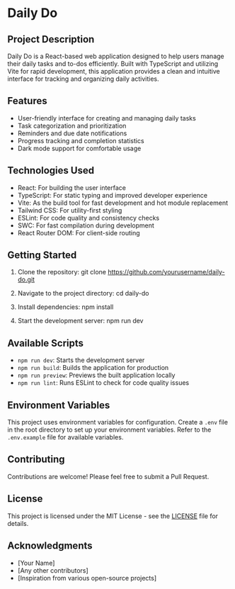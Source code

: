 # Daily Do

## Project Description

Daily Do is a React-based web application designed to help users manage their daily tasks and to-dos efficiently. Built with TypeScript and utilizing Vite for rapid development, this application provides a clean and intuitive interface for tracking and organizing daily activities.

## Features

- User-friendly interface for creating and managing daily tasks
- Task categorization and prioritization
- Reminders and due date notifications
- Progress tracking and completion statistics
- Dark mode support for comfortable usage

## Technologies Used

- React: For building the user interface
- TypeScript: For static typing and improved developer experience
- Vite: As the build tool for fast development and hot module replacement
- Tailwind CSS: For utility-first styling
- ESLint: For code quality and consistency checks
- SWC: For fast compilation during development
- React Router DOM: For client-side routing

## Getting Started

1. Clone the repository:
   git clone https://github.com/yourusername/daily-do.git

2. Navigate to the project directory:
   cd daily-do

3. Install dependencies:
   npm install

4. Start the development server:
   npm run dev

## Available Scripts

- `npm run dev`: Starts the development server
- `npm run build`: Builds the application for production
- `npm run preview`: Previews the built application locally
- `npm run lint`: Runs ESLint to check for code quality issues

## Environment Variables

This project uses environment variables for configuration. Create a `.env` file in the root directory to set up your environment variables. Refer to the `.env.example` file for available variables.

## Contributing

Contributions are welcome! Please feel free to submit a Pull Request.

## License

This project is licensed under the MIT License - see the [LICENSE](LICENSE) file for details.

## Acknowledgments

- [Your Name]
- [Any other contributors]
- [Inspiration from various open-source projects]

